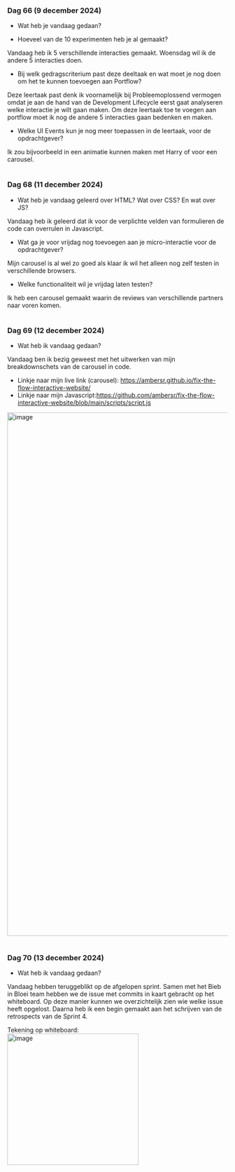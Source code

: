 ### Dag 66 (9 december 2024)

* Wat heb je vandaag gedaan?

* Hoeveel van de 10 experimenten heb je al gemaakt?

Vandaag heb ik 5 verschillende interacties gemaakt. Woensdag wil ik de andere 5 interacties doen.

* Bij welk gedragscriterium past deze deeltaak en wat moet je nog doen om het te kunnen toevoegen aan Portflow?

Deze leertaak past denk ik voornamelijk bij Probleemoplossend vermogen omdat je aan de hand van de Development Lifecycle eerst gaat analyseren welke interactie je wilt gaan maken. Om deze leertaak toe te voegen aan portflow moet ik nog de andere 5 interacties gaan bedenken en maken.

* Welke UI Events kun je nog meer toepassen in de leertaak, voor de opdrachtgever?

Ik zou bijvoorbeeld in een animatie kunnen maken met Harry of voor een carousel.

#  

### Dag 68 (11 december 2024)

* Wat heb je vandaag geleerd over HTML? Wat over CSS? En wat over JS?

Vandaag heb ik geleerd dat ik voor de verplichte velden van formulieren de code can overrulen in Javascript.

* Wat ga je voor vrijdag nog toevoegen aan je micro-interactie voor de opdrachtgever?

Mijn carousel is al wel zo goed als klaar ik wil het alleen nog zelf testen in verschillende browsers.

* Welke functionaliteit wil je vrijdag laten testen?

Ik heb een carousel gemaakt waarin de reviews van verschillende partners naar voren komen.

#  

### Dag 69 (12 december 2024)

* Wat heb ik vandaag gedaan? 

Vandaag ben ik bezig geweest met het uitwerken van mijn breakdownschets van de carousel in code. 

- Linkje naar mijn live link (carousel): https://ambersr.github.io/fix-the-flow-interactive-website/
- Linkje naar mijn Javascript:https://github.com/ambersr/fix-the-flow-interactive-website/blob/main/scripts/script.js

<img width="1194" alt="image" src="https://github.com/user-attachments/assets/61f0c33d-e4a8-4218-9e13-5a310b6b14ee">


# 

### Dag 70 (13 december 2024)

* Wat heb ik vandaag gedaan? 

Vandaag hebben teruggeblikt op de afgelopen sprint. Samen met het Bieb in Bloei team hebben we de issue met commits in kaart gebracht op het whiteboard. Op deze manier kunnen we overzichtelijk zien wie welke issue heeft opgelost. Daarna heb ik een begin gemaakt aan het schrijven van de retrospects van de Sprint 4.

Tekening op whiteboard:
<BR>
<img width="300" alt="image" src="https://github.com/user-attachments/assets/0fc8b102-ced8-49ed-a2cc-6c4fcdbcac45">

